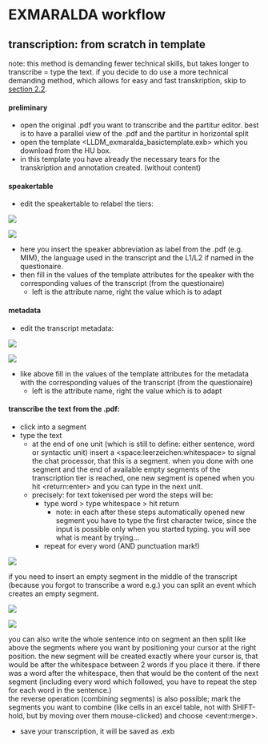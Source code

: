 # EXMARALDA workflow 
## transcription: from scratch in template
note: this method is demanding fewer technical skills, but takes longer to transcribe = type the text. if you decide to do use a more technical demanding method, which allows for easy and fast transkription, skip to [section 2.2][1].
#### preliminary
- open the original .pdf you want to transcribe and the partitur editor. best is to have a parallel view of the .pdf and the partitur in horizontal split
- open the template \<LLDM\_exmaralda\_basictemplate.exb\> which you download from the HU box.
- in this template you have already the necessary tears for the transkription and annotation created. (without content)
#### speakertable
- edit the speakertable to relabel the tiers:

![][image-1]

![][image-2]

- here you insert the speaker abbreviation as label from the .pdf (e.g. MIM), the language used in the transcript and the L1/L2 if named in the questionaire.
- then fill in the values of the template attributes for the speaker with the corresponding values of the transcript (from the questionaire)
	- left is the attribute name, right the value which is to adapt 
#### metadata
- edit the transcript metadata:

![][image-3]

![][image-4]

- like above fill in the values of the template attributes for the metadata with the corresponding values of the transcript (from the questionaire)
	- left is the attribute name, right the value which is to adapt 

#### transcribe the text from the .pdf:
- click into a segment
- type the text
	- at the end of one unit (which is still to define: either sentence, word or syntactic unit) insert a \<space:leerzeichen:whitespace\> to signal the chat processor, that this is a segment. when you done with one segment and the end of available empty segments of the transcription tier is reached, one new segment is opened when you hit \<return:enter\> and you can type in the next unit.
	- precisely: for text tokenised per word the steps will be:
		- type word  \> type whitespace \> hit return
			- note: in each after these steps automatically opened new segment you have to type the first character twice, since the input is possible only when you started typing. you will see what is meant by trying...
		- repeat for every word (AND punctuation mark!)

![][image-5]

if you need to insert an empty segment in the middle of the transcript (because you forgot to transcribe a word e.g.) you can split an event which creates an empty segment.

![][image-6]

![][image-7]

you can also write the whole sentence into on segment an then split like above the segments where you want by positioning your cursor at the right position. the new segment will be created exactly where your cursor is, that would be after the whitespace between 2 words if you place it there. if there was a word after the whitespace, then that would be the content of the next segment (including every word which followed, you have to repeat the step for each word in the sentence.)  
the reverse operation (combining segments) is also possible; mark the segments you want to combine (like cells in an excel table, not with SHIFT-hold, but by moving over them mouse-clicked) and choose \<event:merge\>.

- save your transcription, it will be saved as .exb

[1]:	e1_exmaralda-022.md

[image-1]:	https://ada-sub.dh-index.org/school/api/png/ses-overview/exm_2_1.png
[image-2]:	https://ada-sub.dh-index.org/school/api/png/ses-overview/exm_2_2.png
[image-3]:	https://ada-sub.dh-index.org/school/api/png/ses-overview/exm_2_7a.png
[image-4]:	https://ada-sub.dh-index.org/school/api/png/ses-overview/exm_2_7d.png
[image-5]:	https://ada-sub.dh-index.org/school/api/png/ses-overview/exm_2_4.png
[image-6]:	https://ada-sub.dh-index.org/school/api/png/ses-overview/exm_2_4bb.png
[image-7]:	https://ada-sub.dh-index.org/school/api/png/ses-overview/exm_2_4cc.png